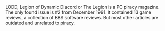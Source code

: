 LODD, Legion of Dynamic Discord or The Legion is a PC piracy magazine. The only found issue is #2 from December 1991. It contained 13 game reviews, a collection of BBS software reviews. But most other articles are outdated and unrelated to piracy.
